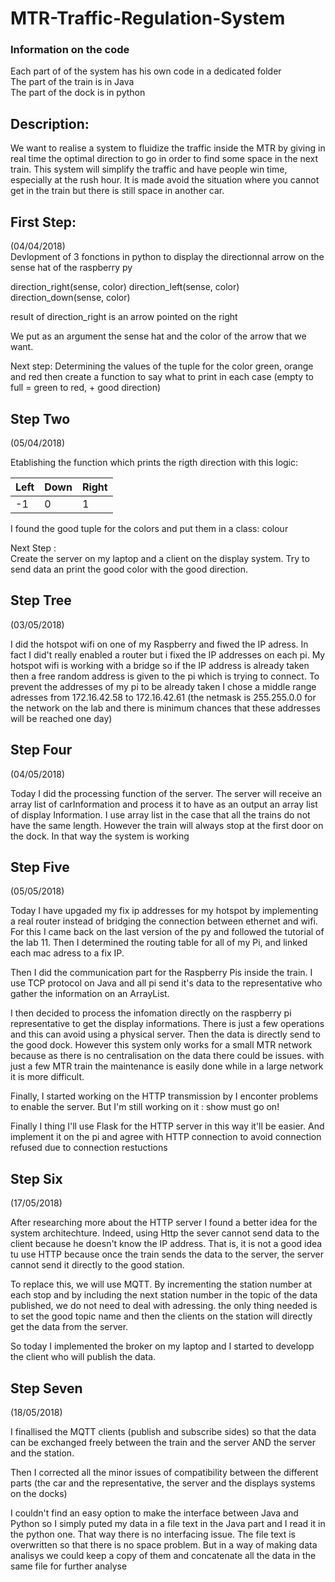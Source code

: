 # MTR-Traffic-Regulation-System

### Information on the code
Each part of of the system has his own code in a dedicated folder  
The part of the train is in Java  
The part of the dock is in python

## Description:  
We want to realise a system to fluidize the traffic inside the MTR by giving in real time the optimal
direction to go in order to find some space in the next train.
This system will simplify the traffic and have people win time, especially at the rush hour. It is made
avoid the situation where you cannot get in the train but there is still space in another car.

## First Step:
(04/04/2018)  
Devlopment of 3 fonctions in python to display the directionnal arrow on the sense hat of the raspberry py

direction_right(sense, color)
direction_left(sense, color)
direction_down(sense, color)

result of direction_right is an arrow pointed on the right

We put as an argument the sense hat and the color of the arrow that we want.

Next step:
Determining the values of the tuple for the color green, orange and red
then create a function to say what to print in each case (empty to full = green to red, + good direction)

## Step Two
(05/04/2018)  

Etablishing the function which prints the rigth direction with this logic: 

|Left|Down|Right|  
|----|----|-----|
|-1|0|1|

I found the good tuple for the colors and put them in a class: colour

Next Step :  
Create the server on my laptop and a client on the display system.
Try to send data an print the good color with the good direction.

## Step Tree
(03/05/2018)

I did the hotspot wifi on one of my Raspberry and fiwed the IP adress. In fact I did't really enabled a router but i fixed the IP addresses on each pi. My hotspot wifi is working with a bridge so if the IP address is already taken then a free random address is given to the pi which is trying to connect. 
To prevent the addresses of my pi to be already taken I chose a middle range adresses
from 172.16.42.58 to 172.16.42.61 (the netmask is 255.255.0.0 for the network on the lab and there is minimum chances that these addresses will be reached one day)

## Step Four
(04/05/2018)

Today I did the processing function of the server. The server will receive an array list of carInformation and process it to have as an output an array list of display Information. I use array list in the case that all the trains do not have the same length. However the train will always stop at the first door on the dock. In that way the system is working

## Step Five
(05/05/2018)

Today I have upgaded my fix ip addresses for my hotspot by implementing a real router instead of bridging the connection between ethernet and wifi. For this I came back on the last version of the py and followed the tutorial of the lab 11.
Then I determined the routing table for all of my Pi, and linked each mac adress to a fix IP.

Then I did the communication part for the Raspberry Pis inside the train. I use TCP protocol on  Java and all pi send it's data to the representative who gather the information on an ArrayList.


I then decided to process the infomation directly on the raspberry pi representative to get the display informations. There is just a few operations and this can avoid using a physical server. Then the data is directly send to the good dock.
However this system only works for a small MTR network because as there is no centralisation on the data there could be issues. with just a few MTR train the maintenance is easily done while in a large network it is more difficult.

Finally, I started working on the HTTP transmission by I enconter problems to enable the server.
But I'm still working on it : show must go on!

Finally I thing I'll use Flask for the HTTP server in this way it'll be easier.
And implement it on the pi and agree with HTTP connection to avoid connection refused due to connection restuctions

## Step Six
(17/05/2018)

After researching more about the HTTP server I found a better idea for the system architechture. Indeed, using Http the sever cannot send data to the client because he doesn't know the IP address. That is, it is not a good idea tu use HTTP because once the train sends the data to the server, the server cannot send it directly to the good station.

To replace this, we will use MQTT. By incrementing the station number at each stop and by including the next station number in the topic of the data published, we do not need to deal with adressing. the only thing needed is to set the good topic name and then the clients on the station will directly get the data from the server.

So today I implemented the broker on my laptop and I started to developp the client who will publish the data.

## Step Seven
(18/05/2018)

I finallised the MQTT clients (publish and subscribe sides) so that the data can be exchanged freely between the train and the server AND the server and the station.

Then I corrected all the minor issues of compatibility between the different parts (the car and the representative, the server and the displays systems on the docks)

I couldn't find an easy option to make the interface between Java and Python so I simply puted my data in a file text in the Java part and I read it in the python one. That way there is no interfacing issue. The file text is overwritten so that there is no space problem. But in a way of making data analisys we could keep a copy of them and concatenate all the data in the same file for further analyse

